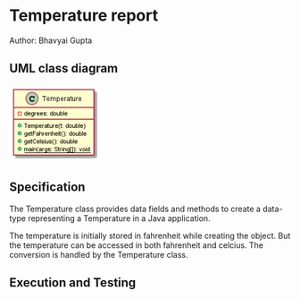 # Temperature report
Author: Bhavyai Gupta


## UML class diagram

![UML Temperature Diagram](Temperature_UML.png)


## Specification

The Temperature class provides data fields and methods to create a data-type representing a Temperature in a Java application.

The temperature is initially stored in fahrenheit while creating the object. But the temperature can be accessed in both fahrenheit and celcius. The conversion is handled by the Temperature class.


## Execution and Testing
